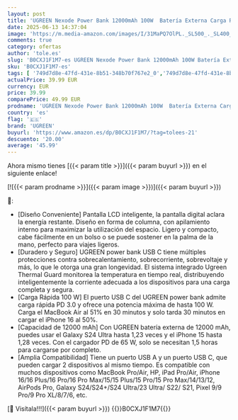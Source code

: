 ```yaml
---
layout: post
title: 'UGREEN Nexode Power Bank 12000mAh 100W  Batería Externa Carga Rápida PD 3.0  Cargador Portátil con Pantalla  Compatible con iPad  iPhone 16/15 Plus Pro MAX  Galaxy S24 S23 Ultra'
date: 2025-06-13 14:37:04
image: 'https://m.media-amazon.com/images/I/31MaPQ7OlPL._SL500_._SL400_.jpg'
comments: true
category: ofertas
author: 'tole.es'
slug: 'B0CXJ1F1M7-es UGREEN Nexode Power Bank 12000mAh 100W Batería Externa...'
sku: 'B0CXJ1F1M7-es'
tags: [ '749d7d8e-47fd-431e-8b51-348b70f767e2_0','749d7d8e-47fd-431e-8b51-348b70f767e2_101','749d7d8e-47fd-431e-8b51-348b70f767e2_8501','Accesorios para móviles','Arborist Merchandising Root','Bancos de energía portátiles para teléfonos móviles','CML-Tech','Cargadores para móviles','Comunicación móvil y accesorios','Electrónica','Los favoritos de nuestros clientes: Electrónica','Peripherals & Accessories','Self Service','Special Features Stores','ipad','iphone','ugreen','🇪🇸', ]
actualPrice: 39.99 EUR
currency: EUR
price: 39.99
comparePrice: 49.99 EUR
prodname: 'UGREEN Nexode Power Bank 12000mAh 100W  Batería Externa Carga Rápida PD 3.0  Cargador Portátil con Pantalla  Compatible con iPad  iPhone 16/15 Plus Pro MAX  Galaxy S24 S23 Ultra'
country: 'es'
flag: '🇪🇸'
brand: 'UGREEN'
buyurl: 'https://www.amazon.es/dp/B0CXJ1F1M7/?tag=tolees-21'
descuento: '20.00'
average: '45.99'
---
```


Ahora mismo tienes [{{< param title >}}]({{< param buyurl >}}) en el siguiente enlace!

[![{{< param prodname >}}]({{< param image >}})]({{< param buyurl >}})

🔎:

- [Diseño Conveniente] Pantalla LCD inteligente, la pantalla digital aclara la energía restante. Diseño en forma de columna, con apilamiento interno para maximizar la utilización del espacio. Ligero y compacto, cabe fácilmente en un bolso o se puede sostener en la palma de la mano, perfecto para viajes ligeros.
- [Duradero y Seguro] UGREEN power bank USB C tiene múltiples protecciones contra sobrecalentamiento, sobrecorriente, sobrevoltaje y más, lo que le otorga una gran longevidad. El sistema integrado Ugreen Thermal Guard monitorea la temperatura en tiempo real, distribuyendo inteligentemente la corriente adecuada a los dispositivos para una carga completa y segura.
- [Carga Rápida 100 W] El puerto USB C del UGREEN power bank admite carga rápida PD 3.0 y ofrece una potencia máxima de hasta 100 W. Carga el MacBook Air al 51% en 30 minutos y solo tarda 30 minutos en cargar el iPhone 16 al 50%.
- [Capacidad de 12000 mAh] Con UGREEN batería externa de 12000 mAh, puedes usar el Galaxy S24 Ultra hasta 1,23 veces y el iPhone 15 hasta 1,28 veces. Con el cargador PD de 65 W, solo se necesitan 1,5 horas para cargarse por completo.
- [Amplia Compatibilidad] Tiene un puerto USB A y un puerto USB C, que pueden cargar 2 dispositivos al mismo tiempo. Es compatible con muchos dispositivos como MacBook Pro/Air, HP, iPad Pro/Air, iPhone 16/16 Plus/16 Pro/16 Pro Max/15/15 Plus/15 Pro/15 Pro Max/14/13/12, AirPods Pro, Galaxy S24/S24+/S24 Ultra/23 Ultra/ S22/ S21, Pixel 9/9 Pro/9 Pro XL/8/7/6, etc.

[🛒 Visítala!!!]({{< param buyurl >}})
{{<world>}}B0CXJ1F1M7{{</world>}}
